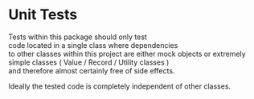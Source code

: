 
# Unit Tests #

Tests within this package should only test <br>
code located in a single class where dependencies <br>
to other classes within this project are either mock objects or
extremely simple classes ( Value / Record / Utility classes ) <br>
and therefore almost certainly free of side effects.

Ideally the tested code is completely independent of other classes.